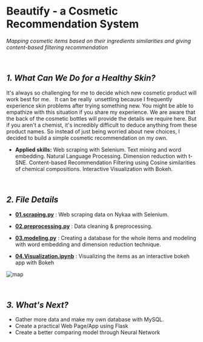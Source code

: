 # Beautify - a Cosmetic Recommendation System
 *Mapping cosmetic items based on their ingredients similarities and giving content-based filtering recommendation*

<br>

## ***1. What Can We Do for a Healthy Skin?***
It's always so challenging for me to decide which new cosmetic product will work best for me.   It can be really  unsettling because I frequently experience skin problems after trying something new. You might be able to empathize with this situation if you share my experience. We are aware that the back of the cosmetic bottles will provide the details we require here. But if you aren't a chemist, it's incredibly difficult to deduce anything from these product names.
So instead of just being worried about new choices, I decided to build a simple cosmetic recommendation on my own.
<br>

* **Applied skills:** Web scraping with Selenium. Text mining and word embedding. Natural Language Processing. Dimension reduction with t-SNE. Content-based Recommendation Filtering using Cosine similarities of chemical compositions. Interactive Visualization with Bokeh.

<br>

## ***2. File Details***
- **[01.scraping.py](https://github.com/jjone36/Cosmetic/blob/master/01.scraping.py)** : Web scraping data on Nykaa with Selenium.

- **[02.preprocessing.py](https://github.com/jjone36/Cosmetic/blob/master/02.preprocessing.py)** : Data cleaning & preprocessing.

- **[03.modeling.py](https://github.com/jjone36/Cosmetic/blob/master/03.modeling.py)** : Creating a database for the whole items and modeling with word embedding and dimension reduction technique.

- **[04.Visualization.ipynb](https://github.com/jjone36/Cosmetic/blob/master/04.Visualization.ipynb)** : Visualizing the items as an interactive bokeh app with Bokeh

![map](https://github.com/jjone36/Cosmetic/blob/master/image/map.gif)

<br>

## ***3. What's Next?***
- Gather more data and make my own database with MySQL.
- Create a practical Web Page/App using Flask  
- Create a better comparing model through Neural Network
